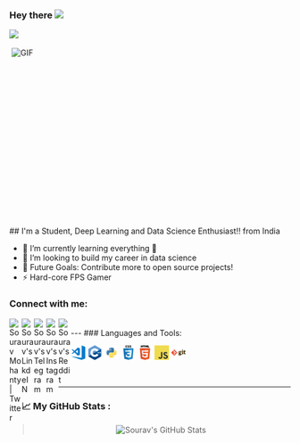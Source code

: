 ### Hey there <img src="https://media.giphy.com/media/hvRJCLFzcasrR4ia7z/giphy.gif" width="25px">
![](https://visitor-badge.glitch.me/badge?page_id=souravcoder99.souravcoder99)
<br />

  <img align="right" alt="GIF" src="https://github.com/abhisheknaiidu/abhisheknaiidu/blob/master/code.gif?raw=true" width="500" height="320" />
## I'm a Student, Deep Learning and Data Science Enthusiast!! from India

- 🌱 I’m currently learning everything 🤣
- 👯 I’m looking to build my career in data science
- 🥅 Future Goals: Contribute more to open source projects!
- ⚡ Hard-core FPS Gamer


### Connect with me:

<a href="https://twitter.com/Sourav_coder">
  <img align="left" alt="Sourav Mohanty | Twitter" width="22px" src="https://cdn.jsdelivr.net/npm/simple-icons@v3/icons/twitter.svg" />
</a>
<a href="https://www.linkedin.com/in/sourav-mohanty-06623772/">
  <img align="left" alt="Sourav's LinkdeIN" width="22px" src="https://cdn.jsdelivr.net/npm/simple-icons@v3/icons/linkedin.svg" />
</a>
<a href="https://t.me/Codegasm1999">
  <img align="left" alt="Sourav's Telegram" width="22px" src="https://cdn.jsdelivr.net/npm/simple-icons@v3/icons/telegram.svg" />
</a>
<a href="https://www.instagram.com/_codegasm_/">
  <img align="left" alt="Sourav's Instagram" width="22px" src="https://cdn.jsdelivr.net/npm/simple-icons@v3/icons/instagram.svg" />
</a>
<a href="https://www.reddit.com/user/optimistic_af">
  <img align="left" alt="Sourav's Reddit" width="22px" src="https://cdn.jsdelivr.net/npm/simple-icons@v3/icons/reddit.svg" />
</a>

<br>
---
### Languages and Tools:

<code><img height="26" src="https://raw.githubusercontent.com/github/explore/80688e429a7d4ef2fca1e82350fe8e3517d3494d/topics/visual-studio-code/visual-studio-code.png"></code>
<code><img height="26" src="https://raw.githubusercontent.com/github/explore/80688e429a7d4ef2fca1e82350fe8e3517d3494d/topics/cpp/cpp.png"></code>
<code><img height="26" src="https://raw.githubusercontent.com/github/explore/80688e429a7d4ef2fca1e82350fe8e3517d3494d/topics/python/python.png"></code>
<code><img height="26" src="https://raw.githubusercontent.com/github/explore/80688e429a7d4ef2fca1e82350fe8e3517d3494d/topics/css/css.png"></code>
<code><img height="26" src="https://raw.githubusercontent.com/github/explore/80688e429a7d4ef2fca1e82350fe8e3517d3494d/topics/html/html.png"></code>
<code><img height="26" src="https://raw.githubusercontent.com/github/explore/80688e429a7d4ef2fca1e82350fe8e3517d3494d/topics/javascript/javascript.png"></code>
<code><img height="26" src="https://raw.githubusercontent.com/github/explore/80688e429a7d4ef2fca1e82350fe8e3517d3494d/topics/git/git.png"></code>

<br />

---

### 📈 My GitHub Stats :

><p align = "center"><img align="center" alt="Sourav's GitHub Stats" src="https://github-readme-stats.codestackr.vercel.app/api?username=souravcoder99&show_icons=true&hide_border=true&theme=nightowl" />




